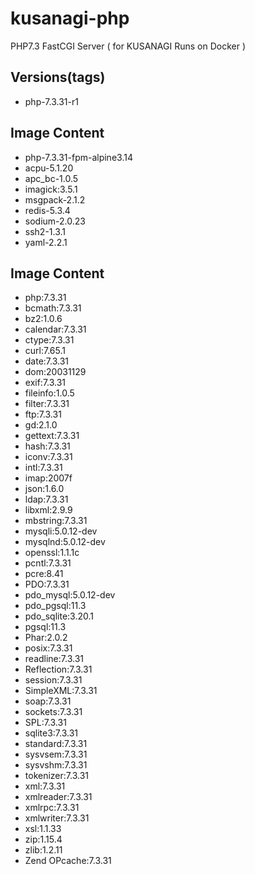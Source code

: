 # kusanagi-php
PHP7.3 FastCGI Server ( for KUSANAGI Runs on Docker )

## Versions(tags)
- php-7.3.31-r1

## Image Content
- php-7.3.31-fpm-alpine3.14
- acpu-5.1.20
- apc_bc-1.0.5
- imagick:3.5.1
- msgpack-2.1.2
- redis-5.3.4
- sodium-2.0.23
- ssh2-1.3.1
- yaml-2.2.1

## Image Content
- php:7.3.31
- bcmath:7.3.31
- bz2:1.0.6
- calendar:7.3.31
- ctype:7.3.31
- curl:7.65.1
- date:7.3.31
- dom:20031129
- exif:7.3.31
- fileinfo:1.0.5
- filter:7.3.31
- ftp:7.3.31
- gd:2.1.0
- gettext:7.3.31
- hash:7.3.31
- iconv:7.3.31
- intl:7.3.31
- imap:2007f
- json:1.6.0
- ldap:7.3.31
- libxml:2.9.9
- mbstring:7.3.31
- mysqli:5.0.12-dev
- mysqlnd:5.0.12-dev
- openssl:1.1.1c
- pcntl:7.3.31
- pcre:8.41
- PDO:7.3.31
- pdo_mysql:5.0.12-dev
- pdo_pgsql:11.3
- pdo_sqlite:3.20.1
- pgsql:11.3
- Phar:2.0.2
- posix:7.3.31
- readline:7.3.31
- Reflection:7.3.31
- session:7.3.31
- SimpleXML:7.3.31
- soap:7.3.31
- sockets:7.3.31
- SPL:7.3.31
- sqlite3:7.3.31
- standard:7.3.31
- sysvsem:7.3.31
- sysvshm:7.3.31
- tokenizer:7.3.31
- xml:7.3.31
- xmlreader:7.3.31
- xmlrpc:7.3.31
- xmlwriter:7.3.31
- xsl:1.1.33
- zip:1.15.4
- zlib:1.2.11
- Zend OPcache:7.3.31

